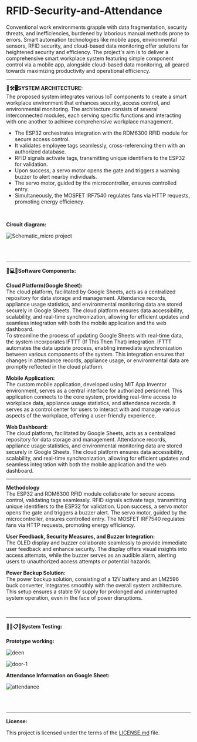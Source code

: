 # RFID-Security-and-Attendance
<p> Conventional work environments grapple with data fragmentation, security threats, and inefficiencies, burdened by laborious manual methods prone to errors. Smart automation technologies like mobile apps, environmental sensors, RFID security, and cloud-based data monitoring offer solutions for heightened security and efficiency. The project's aim is to deliver a comprehensive smart workplace system featuring simple component control via a mobile app, alongside cloud-based data monitoring, all geared towards maximizing productivity and operational efficiency. </p>

---


<ins><p><b>🏰🛠️🖥SYSTEM ARCHITECTURE:<br></b>
The proposed system integrates various IoT components to create a smart workplace environment that enhances security, access control, and environmental monitoring. The architecture consists of several interconnected modules, each serving specific functions and interacting with one another to achieve comprehensive workplace management.</p>
<p><ul>
  <li>The ESP32 orchestrates integration with the RDM6300 RFID module for secure access control.</li>
  <li>It validates employee tags seamlessly, cross-referencing them with an authorized database.</li>
  <li>RFID signals activate tags, transmitting unique identifiers to the ESP32 for validation.</li>
  <li>Upon success, a servo motor opens the gate and triggers a warning buzzer to alert nearby individuals.</li>
  <li>The servo motor, guided by the microcontroller, ensures controlled entry.</li>
  <li>Simultaneously, the MOSFET IRF7540 regulates fans via HTTP requests, promoting energy efficiency.</li>
</ul></p><br>
</ins>
 <p><b>Circuit diagram: </b><br>
  
![Schematic_micro project](https://github.com/ImtiazAhmed1999/RFID-Security-and-Attendance/assets/101192574/d375a655-3e29-427e-b8ee-6ff5e6e93159)
 </p><br> <br>

---

<p>
 <b>🚀💻🌐Software Components:</b> <br> <br>
 <b>Cloud Platform(Google Sheet):</b> <br>
 The cloud platform, facilitated by Google Sheets, acts as a centralized repository for data storage and management. Attendance records, appliance usage statistics, and environmental monitoring data are stored securely in Google Sheets. The cloud platform ensures data accessibility, scalability, and real-time synchronization, allowing for efficient updates and seamless integration with both the mobile application and the web dashboard.<br>
 To streamline the process of updating Google Sheets with real-time data, the system incorporates IFTTT (If This Then That) integration. IFTTT automates the data update process, enabling immediate synchronization between various components of the system. This integration ensures that changes in attendance records, appliance usage, or environmental data are promptly reflected in the cloud platform.
</p>

<p><b>Mobile Application:</b>
<br>
The custom mobile application, developed using MIT App Inventor environment, serves as a central interface for authorized personnel. This application connects to the core system, providing real-time access to workplace data, appliance usage statistics, and attendance records. It serves as a control center for users to interact with and manage various aspects of the workplace, offering a user-friendly experience.</p>

<p><b>Web Dashboard:</b>
<br>
The cloud platform, facilitated by Google Sheets, acts as a centralized repository for data storage and management. Attendance records, appliance usage statistics, and environmental monitoring data are stored securely in Google Sheets. The cloud platform ensures data accessibility, scalability, and real-time synchronization, allowing for efficient updates and seamless integration with both the mobile application and the web dashboard.</p>

---

<p><b>Methodology</b>
<br>
The ESP32 and RDM6300 RFID module collaborate for secure access control, validating tags seamlessly. RFID signals activate tags, transmitting unique identifiers to the ESP32 for validation. Upon success, a servo motor opens the gate and triggers a buzzer alert. The servo motor, guided by the microcontroller, ensures controlled entry. The MOSFET IRF7540 regulates fans via HTTP requests, promoting energy efficiency.</p>

<p><b>User Feedback, Security Measures, and Buzzer Integration:</b>
<br>
The OLED display and buzzer collaborate seamlessly to provide immediate user feedback and enhance security. The display offers visual insights into access attempts, while the buzzer serves as an audible alarm, alerting users to unauthorized access attempts or potential hazards.</p>

<p><b>Power Backup Solution:</b>
<br>
The power backup solution, consisting of a 12V battery and an LM2596 buck converter, integrates smoothly with the overall system architecture. This setup ensures a stable 5V supply for prolonged and uninterrupted system operation, even in the face of power disruptions.</p>
<br> 

---

<p><b>🕵️‍♂️📋🧪System Testing:</b><br>
<br>
 <b>Prototype working:</b>
 
![deen](https://github.com/ImtiazAhmed1999/RFID-Security-and-Attendance/assets/101192574/d9fc5ff9-e422-4627-b65f-3a275d821dc5)
 
![door-1](https://github.com/ImtiazAhmed1999/RFID-Security-and-Attendance/assets/101192574/d9bf85b8-7376-4c72-8ad1-e254ae9ad6db)
</p>

<p><b>Attendance Information on Google Sheet:</b>
<br>
 
![attendance](https://github.com/ImtiazAhmed1999/RFID-Security-and-Attendance/assets/101192574/47e88229-2e0a-4a19-8374-0754ac30248f)
</p>

<br>
<br>

---

<p><b>License:</b>
  
This project is licensed under the terms of the [LICENSE.md](LICENSE.md) file.
</p>
